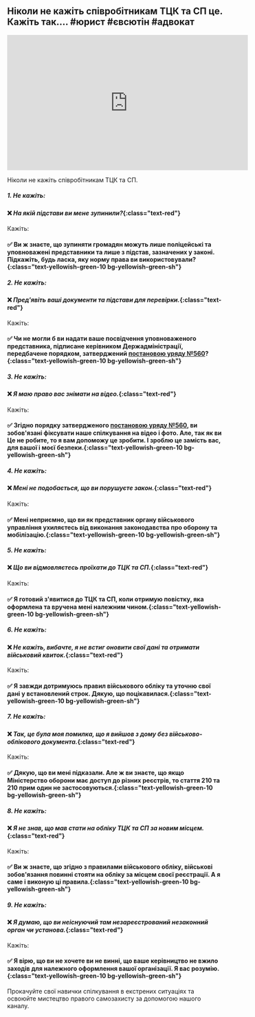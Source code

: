 ## Ніколи не кажіть співробітникам ТЦК та СП це. Кажіть так…. #юрист #євсютін #адвокат

<div class="responsive-video"><iframe width="560" height="315" src="https://www.youtube.com/embed/raBovIqdyF0" frameborder="0" allow="accelerometer; autoplay; encrypted-media; gyroscope; picture-in-picture" allowfullscreen></iframe></div>

Ніколи не кажіть співробітникам ТЦК та СП.

##### 1. Не кажіть:

#### ❌ _На якій підстави ви мене зупинили?_{:class="text-red"}

Кажіть:

#### ✅ **Ви ж знаєте, що зупиняти громадян можуть лише поліцейські та уповноважені представники та лише з підстав, зазначених у законі. Підкажіть, будь ласка, яку норму права ви використовували?**{:class="text-yellowish-green-10 bg-yellowish-green-sh"}

##### 2. Не кажіть:

#### ❌ _Пред'явіть ваші документи та підстави для перевірки._{:class="text-red"}

Кажіть:

#### ✅ **Чи не могли б ви надати ваше посвідчення уповноваженого представника, підписане керівником Держадміністрації, передбачене порядком, затверджений [постановою уряду №560](https://zakon.rada.gov.ua/laws/show/560-2011-%D0%BF#Text)?**{:class="text-yellowish-green-10 bg-yellowish-green-sh"}

##### 3. Не кажіть:

#### ❌ _Я маю право вас знімати на відео._{:class="text-red"}

Кажіть:

#### ✅ **Згідно порядку затвердженого [постановою уряду №560](https://zakon.rada.gov.ua/laws/show/560-2011-%D0%BF#Text), ви зобов'язані фіксувати наше спілкування на відео і фото. Але, так як ви Це не робите, то я вам допоможу це зробити. І зроблю це замість вас, для вашої і моєї безпеки.**{:class="text-yellowish-green-10 bg-yellowish-green-sh"}

##### 4. Не кажіть:

#### ❌ _Мені не подобається, що ви порушуєте закон._{:class="text-red"}

Кажіть:

#### ✅ **Мені неприємно, що ви як представник органу військового управління ухиляєтесь від виконання законодавства про оборону та мобілізацію.**{:class="text-yellowish-green-10 bg-yellowish-green-sh"}

##### 5. Не кажіть:

#### ❌ _Що ви відмовляєтесь проїхати до ТЦК та СП._{:class="text-red"}

Кажіть:

#### ✅ **Я готовий з'явитися до ТЦК та СП, коли отримую повістку, яка оформлена та вручена мені належним чином.**{:class="text-yellowish-green-10 bg-yellowish-green-sh"}

##### 6. Не кажіть:

#### ❌ _Не кажіть, вибачте, я не встиг оновити свої дані та отримати військовий квиток._{:class="text-red"}

Кажіть:

#### ✅ **Я завжди дотримуюсь правил військового обліку та уточню свої дані у встановлений строк. Дякую, що поцікавилася.**{:class="text-yellowish-green-10 bg-yellowish-green-sh"}

##### 7. Не кажіть:

#### ❌ _Так, це була моя помилка, що я вийшов з дому без військово-облікового документа._{:class="text-red"}

Кажіть:

#### ✅ **Дякую, що ви мені підказали. Але ж ви знаєте, що якщо Міністерство оборони має доступ до різних реєстрів, то стаття 210 та 210 прим один не застосовуються.**{:class="text-yellowish-green-10 bg-yellowish-green-sh"}

##### 8. Не кажіть:

#### ❌ _Я не знав, що мав стати на обліку ТЦК та СП за новим місцем._{:class="text-red"}

Кажіть:

#### ✅ **Ви ж знаєте, що згідно з правилами військового обліку, військові зобов'язання повинні стояти на обліку за місцем своєї реєстрації. А я саме і виконую ці правила.**{:class="text-yellowish-green-10 bg-yellowish-green-sh"}

##### 9. Не кажіть:

#### ❌ _Я думаю, що ви неіснуючий там незареєстрований незаконний орган чи установа._{:class="text-red"}

Кажіть:

#### ✅ **Я вірю, що ви не хочете ви не винні, що ваше керівництво не вжило заходів для належного оформлення вашої організації. Я вас розумію.**{:class="text-yellowish-green-10 bg-yellowish-green-sh"}

Прокачуйте свої навички спілкування в екстрених ситуаціях та освоюйте мистецтво правого самозахисту за допомогою нашого каналу.
